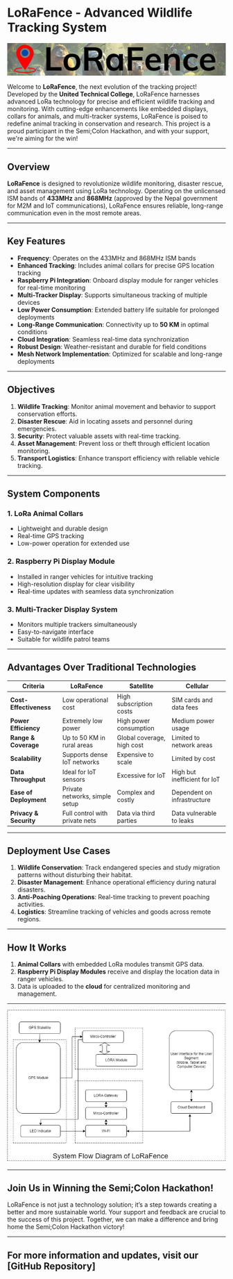 # LoRaFence - Advanced Wildlife Tracking System
![LoRaFence Logo](./static/assets/image/logo_readme.png)

Welcome to **LoRaFence**, the next evolution of the tracking project! Developed by the **United Technical College**, LoRaFence harnesses advanced LoRa technology for precise and efficient wildlife tracking and monitoring. With cutting-edge enhancements like embedded displays, collars for animals, and multi-tracker systems, LoRaFence is poised to redefine animal tracking in conservation and research. This project is a proud participant in the Semi;Colon Hackathon, and with your support, we're aiming for the win!

---


## Overview

**LoRaFence** is designed to revolutionize wildlife monitoring, disaster rescue, and asset management using LoRa technology. Operating on the unlicensed ISM bands of **433MHz** and **868MHz** (approved by the Nepal government for M2M and IoT communications), LoRaFence ensures reliable, long-range communication even in the most remote areas.

---

## Key Features

- **Frequency**: Operates on the 433MHz and 868MHz ISM bands
- **Enhanced Tracking**: Includes animal collars for precise GPS location tracking
- **Raspberry Pi Integration**: Onboard display module for ranger vehicles for real-time monitoring
- **Multi-Tracker Display**: Supports simultaneous tracking of multiple devices
- **Low Power Consumption**: Extended battery life suitable for prolonged deployments
- **Long-Range Communication**: Connectivity up to **50 KM** in optimal conditions
- **Cloud Integration**: Seamless real-time data synchronization
- **Robust Design**: Weather-resistant and durable for field conditions
- **Mesh Network Implementation**: Optimized for scalable and long-range deployments

---

## Objectives

1. **Wildlife Tracking**: Monitor animal movement and behavior to support conservation efforts.
2. **Disaster Rescue**: Aid in locating assets and personnel during emergencies.
3. **Security**: Protect valuable assets with real-time tracking.
4. **Asset Management**: Prevent loss or theft through efficient location monitoring.
5. **Transport Logistics**: Enhance transport efficiency with reliable vehicle tracking.

---

## System Components

### 1. **LoRa Animal Collars**

- Lightweight and durable design
- Real-time GPS tracking
- Low-power operation for extended use

### 2. **Raspberry Pi Display Module**

- Installed in ranger vehicles for intuitive tracking
- High-resolution display for clear visibility
- Real-time updates with seamless data synchronization

### 3. **Multi-Tracker Display System**

- Monitors multiple trackers simultaneously
- Easy-to-navigate interface
- Suitable for wildlife patrol teams

---

## Advantages Over Traditional Technologies

| **Criteria**           | **LoRaFence**                  | **Satellite**              | **Cellular**                 |
| ---------------------- | ------------------------------ | -------------------------- | ---------------------------- |
| **Cost-Effectiveness** | Low operational cost           | High subscription costs    | SIM cards and data fees      |
| **Power Efficiency**   | Extremely low power            | High power consumption     | Medium power usage           |
| **Range & Coverage**   | Up to 50 KM in rural areas     | Global coverage, high cost | Limited to network areas     |
| **Scalability**        | Supports dense IoT networks    | Expensive to scale         | Limited by cost              |
| **Data Throughput**    | Ideal for IoT sensors          | Excessive for IoT          | High but inefficient for IoT |
| **Ease of Deployment** | Private networks, simple setup | Complex and costly         | Dependent on infrastructure  |
| **Privacy & Security** | Full control with private nets | Data via third parties     | Data vulnerable to leaks     |

---

## Deployment Use Cases

1. **Wildlife Conservation**: Track endangered species and study migration patterns without disturbing their habitat.
2. **Disaster Management**: Enhance operational efficiency during natural disasters.
3. **Anti-Poaching Operations**: Real-time tracking to prevent poaching activities.
4. **Logistics**: Streamline tracking of vehicles and goods across remote regions.

---

## How It Works

1. **Animal Collars** with embedded LoRa modules transmit GPS data.
2. **Raspberry Pi Display Modules** receive and display the location data in ranger vehicles.
3. Data is uploaded to the **cloud** for centralized monitoring and management.

---

![System Architecture Diagram](./Assets/System_Flow_Diagram.png)

---

## Join Us in Winning the Semi;Colon Hackathon!

LoRaFence is not just a technology solution; it’s a step towards creating a better and more sustainable world. Your support and feedback are crucial to the success of this project. Together, we can make a difference and bring home the Semi;Colon Hackathon victory!

---

## For more information and updates, visit our [GitHub Repository]
